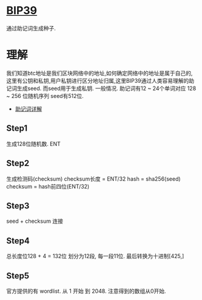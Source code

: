 # [BIP39](https://github.com/bitcoin/bips/blob/master/bip-0039.mediawiki)

通过助记词生成种子.

# 理解
我们知道btc地址是我们区块网络中的地址,如何确定网络中的地址是属于自己的,这里有公钥和私钥,用户私钥进行区分地址归属,这里BIP39通过人类容易理解的助记词生成seed. 而seed用于生成私钥.
一般情况.
助记词有12 ~ 24个单词对应 128 ~ 256 位随机序列 
seed有512位.

* [助记词详解](https://cloud.tencent.com/developer/news/327709)

## Step1

生成128位随机数. ENT

## Step2
生成检测码(checksum)
checksum长度 = ENT/32
hash = sha256(seed) 
checksum = hash前四位(ENT/32)

## Step3
seed + checksum 连接

## Step4

总长度位128 + 4 = 132位
划分为12段, 每一段11位.
最后转换为十进制[425,]

## Step5

官方提供的有 wordlist. 从 1 开始 到 2048. 注意得到的数组从0开始.


